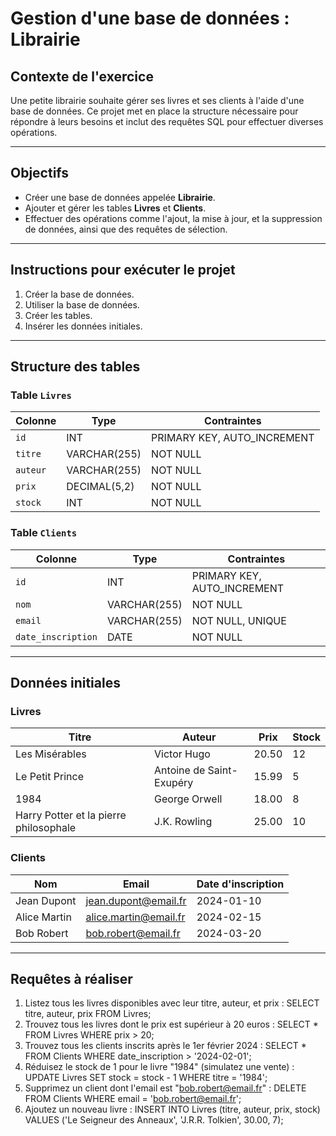 # Gestion d'une base de données : Librairie

## Contexte de l'exercice
Une petite librairie souhaite gérer ses livres et ses clients à l'aide d'une base de données. Ce projet met en place la structure nécessaire pour répondre à leurs besoins et inclut des requêtes SQL pour effectuer diverses opérations.

---

## Objectifs
- Créer une base de données appelée **Librairie**.
- Ajouter et gérer les tables **Livres** et **Clients**.
- Effectuer des opérations comme l'ajout, la mise à jour, et la suppression de données, ainsi que des requêtes de sélection.

---
## Instructions pour exécuter le projet

1. Créer la base de données.
2. Utiliser la base de données.
3. Créer les tables.
4. Insérer les données initiales.

---

## Structure des tables

### Table `Livres`
| Colonne   | Type         | Contraintes                      |
|-----------|--------------|-----------------------------------|
| `id`      | INT          | PRIMARY KEY, AUTO_INCREMENT      |
| `titre`   | VARCHAR(255) | NOT NULL                         |
| `auteur`  | VARCHAR(255) | NOT NULL                         |
| `prix`    | DECIMAL(5,2) | NOT NULL                         |
| `stock`   | INT          | NOT NULL                         |

### Table `Clients`
| Colonne           | Type         | Contraintes                      |
|--------------------|--------------|-----------------------------------|
| `id`              | INT          | PRIMARY KEY, AUTO_INCREMENT      |
| `nom`             | VARCHAR(255) | NOT NULL                         |
| `email`           | VARCHAR(255) | NOT NULL, UNIQUE                 |
| `date_inscription`| DATE         | NOT NULL                         |

---

## Données initiales

### Livres
| Titre                                    | Auteur                  | Prix   | Stock |
|------------------------------------------|-------------------------|--------|-------|
| Les Misérables                           | Victor Hugo             | 20.50  | 12    |
| Le Petit Prince                          | Antoine de Saint-Exupéry| 15.99  | 5     |
| 1984                                     | George Orwell           | 18.00  | 8     |
| Harry Potter et la pierre philosophale   | J.K. Rowling            | 25.00  | 10    |

### Clients
| Nom           | Email                     | Date d'inscription |
|---------------|---------------------------|---------------------|
| Jean Dupont   | jean.dupont@email.fr      | 2024-01-10          |
| Alice Martin  | alice.martin@email.fr     | 2024-02-15          |
| Bob Robert    | bob.robert@email.fr       | 2024-03-20          |

---

## Requêtes à réaliser

1. Listez tous les livres disponibles avec leur titre, auteur, et prix :
    SELECT titre, auteur, prix FROM Livres;
2. Trouvez tous les livres dont le prix est supérieur à 20 euros :
    SELECT * FROM Livres WHERE prix > 20;
3. Trouvez tous les clients inscrits après le 1er février 2024 :
    SELECT * FROM Clients WHERE date_inscription > '2024-02-01';
4. Réduisez le stock de 1 pour le livre "1984" (simulatez une vente) :
    UPDATE Livres SET stock = stock - 1 WHERE titre = '1984';
5. Supprimez un client dont l'email est "bob.robert@email.fr" :
    DELETE FROM Clients WHERE email = 'bob.robert@email.fr';
6. Ajoutez un nouveau livre :
    INSERT INTO Livres (titre, auteur, prix, stock) 
    VALUES ('Le Seigneur des Anneaux', 'J.R.R. Tolkien', 30.00, 7);


